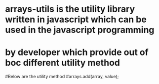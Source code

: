 # arrays-utils is the utility library written in javascript which can be used in the javascript programming
# by developer which provide out of boc different utility method 



#Below are the utility method
#arrays.add(array, value);
